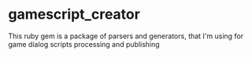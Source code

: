 # gamescript_creator
This ruby gem is a package of parsers and generators, that I'm using for game dialog scripts processing and publishing
